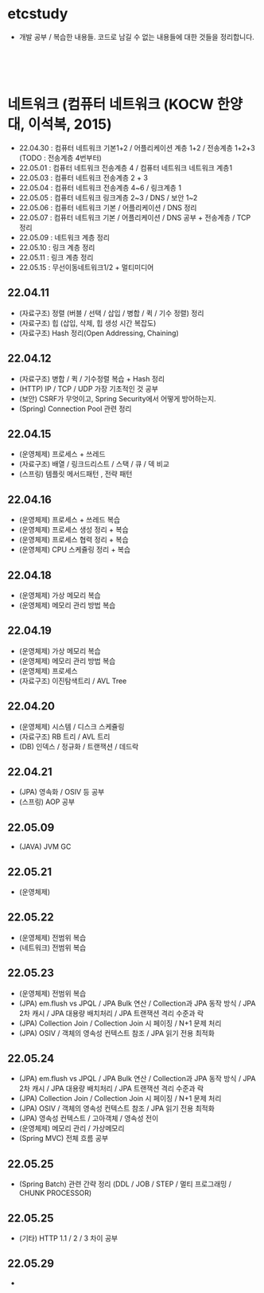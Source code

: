 # etcstudy
- 개발 공부 / 복습한 내용들. 코드로 남길 수 없는 내용들에 대한 것들을 정리합니다.
<br>
<br>
<br>

# 네트워크 (컴퓨터 네트워크 (KOCW 한양대, 이석복, 2015)
- 22.04.30 : 컴퓨터 네트워크 기본1+2 / 어플리케이션 계층 1+2 / 전송계층 1+2+3 (TODO : 전송계층 4번부터)
- 22.05.01 : 컴퓨터 네트워크 전송계층 4 / 컴퓨터 네트워크 네트워크 계층1 
- 22.05.03 : 컴퓨터 네트워크 전송계층 2 + 3 
- 22.05.04 : 컴퓨터 네트워크 전송계층 4~6 / 링크계층 1
- 22.05.05 : 컴퓨터 네트워크 링크계층 2~3 / DNS / 보안 1~2
- 22.05.06 : 컴퓨터 네트워크 기본 / 어플리케이션 / DNS 정리
- 22.05.07 : 컴퓨터 네트워크 기본 / 어플리케이션 / DNS 공부 + 전송계층 / TCP 정리
- 22.05.09 : 네트워크 계층 정리
- 22.05.10 : 링크 계층 정리
- 22.05.11 : 링크 계층 정리
- 22.05.15 : 무선이동네트워크1/2 + 멀티미디어 


## 22.04.11
- (자료구조) 정렬 (버블 / 선택 / 삽입 / 병합 / 퀵 / 기수 정렬) 정리
- (자료구조) 힙 (삽입, 삭제, 힙 생성 시간 복잡도)
- (자료구조) Hash 정리(Open Addressing, Chaining) 

## 22.04.12
- (자료구조) 병합 / 퀵 / 기수정렬 복습 + Hash 정리
- (HTTP) IP / TCP / UDP 가장 기초적인 것 공부
- (보안) CSRF가 무엇이고, Spring Security에서 어떻게 방어하는지. 
- (Spring) Connection Pool 관련 정리 


## 22.04.15
- (운영체제) 프로세스 + 쓰레드
- (자료구조) 배열 / 링크드리스트 / 스택 / 큐 / 덱 비교
- (스프링) 템플릿 메서드패턴 , 전략 패턴 


## 22.04.16
- (운영체제) 프로세스 + 쓰레드 복습
- (운영체제) 프로세스 생성 정리 + 복습
- (운영체제) 프로세스 협력 정리 + 복습
- (운영체제) CPU 스케쥴링 정리 + 복습


## 22.04.18
- (운영체제) 가상 메모리 복습
- (운영체제) 메모리 관리 방법 복습 

## 22.04.19
- (운영체제) 가상 메모리 복습
- (운영체제) 메모리 관리 방법 복습 
- (운영체제) 프로세스
- (자료구조) 이진탐색트리 / AVL Tree

## 22.04.20
- (운영체제) 시스템 / 디스크 스케쥴링 
- (자료구조) RB 트리 / AVL 트리
- (DB) 인덱스 / 정규화 / 트랜잭션 / 데드락

## 22.04.21
- (JPA) 영속화 / OSIV 등 공부
- (스프링) AOP 공부

## 22.05.09
- (JAVA) JVM GC 

## 22.05.21
- (운영체제) 

## 22.05.22
- (운영체제) 전범위 복습
- (네트워크) 전범위 복습

## 22.05.23
- (운영체제) 전범위 복습
- (JPA) em.flush vs JPQL / JPA Bulk 연산 / Collection과 JPA 동작 방식 / JPA 2차 캐시 / JPA 대용량 배치처리 / JPA 트랜잭션 격리 수준과 락
- (JPA) Collection Join / Collection Join 시 페이징 / N+1 문제 처리
- (JPA) OSIV / 객체의 영속성 컨텍스트 참조 / JPA 읽기 전용 최적화

## 22.05.24
- (JPA) em.flush vs JPQL / JPA Bulk 연산 / Collection과 JPA 동작 방식 / JPA 2차 캐시 / JPA 대용량 배치처리 / JPA 트랜잭션 격리 수준과 락
- (JPA) Collection Join / Collection Join 시 페이징 / N+1 문제 처리
- (JPA) OSIV / 객체의 영속성 컨텍스트 참조 / JPA 읽기 전용 최적화
- (JPA) 영속성 컨텍스트 / 고아객체 / 영속성 전이
- (운영체제) 메모리 관리 / 가상메모리 
- (Spring MVC) 전체 흐름 공부

## 22.05.25
- (Spring Batch) 관련 간략 정리 (DDL / JOB / STEP / 멀티 프로그래밍 / CHUNK PROCESSOR)

## 22.05.25
- (기타) HTTP 1.1 / 2 / 3 차이 공부 

## 22.05.29
- 
